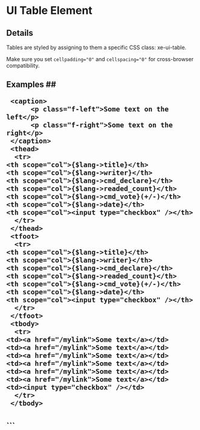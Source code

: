 # UI Table Element #

## Details ##

Tables are styled by assigning to them a specific CSS class: xe-ui-table.

Make sure you set `cellpadding="0"` and `cellspacing="0"` for cross-browser compatibility.

## Examples ##<table class="xe-ui-table" cellpadding="0" cellspacing="0">
     <caption>
          <p class="f-left">Some text on the left</p>
          <p class="f-right">Some text on the right</p>
     </caption>
     <thead>
      <tr>
	<th scope="col">{$lang->title}</th>
	<th scope="col">{$lang->writer}</th>
	<th scope="col">{$lang->cmd_declare}</th>
	<th scope="col">{$lang->readed_count}</th>
	<th scope="col">{$lang->cmd_vote}(+/-)</th>
	<th scope="col">{$lang->date}</th>
	<th scope="col"><input type="checkbox" /></th>
      </tr>
     </thead>
     <tfoot>
      <tr>
	<th scope="col">{$lang->title}</th>
	<th scope="col">{$lang->writer}</th>
	<th scope="col">{$lang->cmd_declare}</th>
	<th scope="col">{$lang->readed_count}</th>
	<th scope="col">{$lang->cmd_vote}(+/-)</th>
	<th scope="col">{$lang->date}</th>
	<th scope="col"><input type="checkbox" /></th>
      </tr>
     </tfoot>
     <tbody>
      <tr>
	<td><a href="/mylink">Some text</a></td>
	<td><a href="/mylink">Some text</a></td>
	<td><a href="/mylink">Some text</a></td>
	<td><a href="/mylink">Some text</a></td>
	<td><a href="/mylink">Some text</a></td>
	<td><a href="/mylink">Some text</a></td>
	<td><input type="checkbox" /></td>
      </tr>
     </tbody>
</table>```